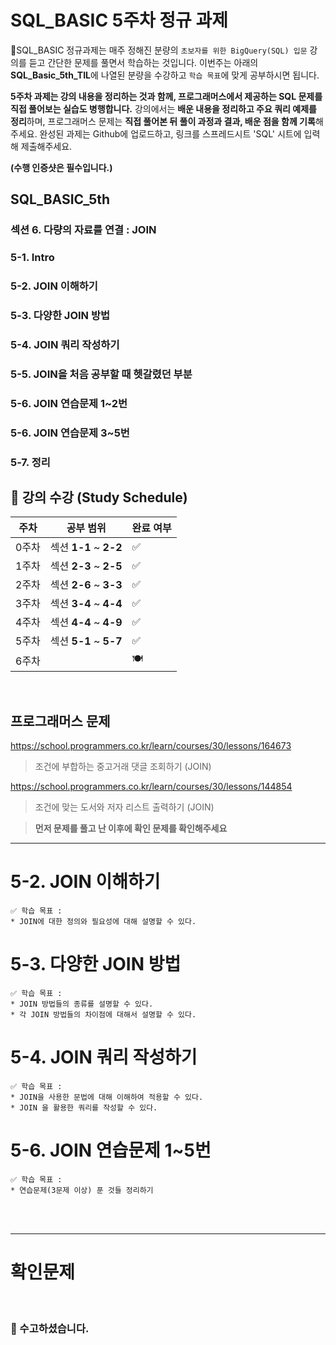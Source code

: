 # SQL_BASIC 5주차 정규 과제 

📌SQL_BASIC 정규과제는 매주 정해진 분량의 `초보자를 위한 BigQuery(SQL) 입문` 강의를 듣고 간단한 문제를 풀면서 학습하는 것입니다. 이번주는 아래의 **SQL_Basic_5th_TIL**에 나열된 분량을 수강하고 `학습 목표`에 맞게 공부하시면 됩니다.

**5주차 과제는 강의 내용을 정리하는 것과 함께, 프로그래머스에서 제공하는 SQL 문제를 직접 풀어보는 실습도 병행합니다.** 강의에서는 **배운 내용을 정리하고 주요 쿼리 예제를 정리**하며, 프로그래머스 문제는 **직접 풀어본 뒤 풀이 과정과 결과, 배운 점을 함께 기록**해주세요. 완성된 과제는 Github에 업로드하고, 링크를 스프레드시트 'SQL' 시트에 입력해 제출해주세요.

**(수행 인증샷은 필수입니다.)** 

## SQL_BASIC_5th

### 섹션 6. 다량의 자료를 연결 : JOIN 

### 5-1. Intro

### 5-2. JOIN 이해하기

### 5-3. 다양한 JOIN 방법

### 5-4. JOIN 쿼리 작성하기 

### 5-5. JOIN을 처음 공부할 때 헷갈렸던 부분

### 5-6. JOIN 연습문제 1~2번

### 5-6. JOIN 연습문제 3~5번

### 5-7. 정리



## 🏁 강의 수강 (Study Schedule)

| 주차  | 공부 범위              | 완료 여부 |
| ----- | ---------------------- | --------- |
| 0주차 | 섹션 **1-1** ~ **2-2** | ✅         |
| 1주차 | 섹션 **2-3** ~ **2-5** | ✅         |
| 2주차 | 섹션 **2-6** ~ **3-3** | ✅         |
| 3주차 | 섹션 **3-4** ~ **4-4** | ✅         |
| 4주차 | 섹션 **4-4** ~ **4-9** | ✅         |
| 5주차 | 섹션 **5-1** ~ **5-7** | ✅         |
| 6주차 |                        | 🍽️         |

<br>



## 프로그래머스 문제 

https://school.programmers.co.kr/learn/courses/30/lessons/164673

> 조건에 부합하는 중고거래 댓글 조회하기 (JOIN)

https://school.programmers.co.kr/learn/courses/30/lessons/144854

> 조건에 맞는 도서와 저자 리스트 출력하기 (JOIN)



> **먼저 문제를 풀고 난 이후에 확인 문제를 확인해주세요**



<!-- 여기까진 그대로 둬 주세요-->

---

# 5-2. JOIN 이해하기

~~~
✅ 학습 목표 :
* JOIN에 대한 정의와 필요성에 대해 설명할 수 있다.
~~~

<!-- 새롭게 배운 내용을 자유롭게 정리해주세요.-->



# 5-3. 다양한 JOIN 방법

~~~
✅ 학습 목표 :
* JOIN 방법들의 종류를 설명할 수 있다. 
* 각 JOIN 방법들의 차이점에 대해서 설명할 수 있다. 
~~~

<!-- 새롭게 배운 내용을 자유롭게 정리해주세요.-->



 # 5-4. JOIN 쿼리 작성하기 

~~~
✅ 학습 목표 :
* JOIN을 사용한 문법에 대해 이해하여 적용할 수 있다.
* JOIN 을 활용한 쿼리를 작성할 수 있다. 
~~~

<!-- 새롭게 배운 내용을 자유롭게 정리해주세요.-->



 # 5-6. JOIN 연습문제 1~5번 

~~~
✅ 학습 목표 :
* 연습문제(3문제 이상) 푼 것들 정리하기
~~~

<!-- 새롭게 배운 내용을 자유롭게 정리해주세요.-->



<br>

<br>

---

# 확인문제

<!-- 프로그래머스 2문제 문제 풀이 인증과 함께 간단한 설명을 작성해주세요-->



<br>

### 🎉 수고하셨습니다.







